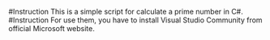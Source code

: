 #Instruction
This is a simple script for calculate a prime number in C#.
#Instruction
For use them, you have to install Visual Studio Community from official Microsoft website.
